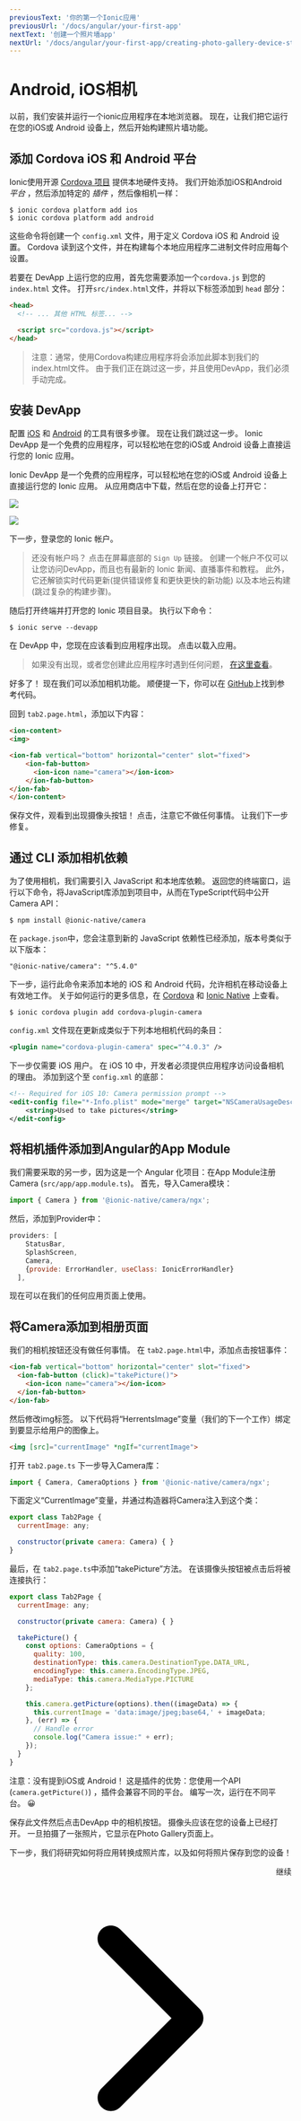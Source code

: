 ```yaml
---
previousText: '你的第一个Ionic应用'
previousUrl: '/docs/angular/your-first-app'
nextText: '创建一个照片墙app'
nextUrl: '/docs/angular/your-first-app/creating-photo-gallery-device-storage'
---
```


# Android, iOS相机

以前，我们安装并运行一个ionic应用程序在本地浏览器。 现在，让我们把它运行在您的iOS或 Android 设备上，然后开始构建照片墙功能。

## 添加 Cordova iOS 和 Android 平台

Ionic使用开源 [Cordova 项目](https://cordova.apache.org/docs/en/latest/guide/overview/) 提供本地硬件支持。 我们开始添加iOS和Android *平台* ，然后添加特定的 *插件* ，然后像相机一样：

```shell
$ ionic cordova platform add ios
$ ionic cordova platform add android
```

这些命令将创建一个 `config.xml` 文件，用于定义 Cordova iOS 和 Android 设置。 Cordova 读到这个文件，并在构建每个本地应用程序二进制文件时应用每个设置。

若要在 DevApp 上运行您的应用，首先您需要添加一个`cordova.js` 到您的 `index.html` 文件。 打开`src/index.html`文件，并将以下标签添加到 `head` 部分：

```html
<head>
  <!-- ... 其他 HTML 标签... -->

  <script src="cordova.js"></script>
</head>
```

> 注意：通常，使用Cordova构建应用程序将会添加此脚本到我们的index.html文件。 由于我们正在跳过这一步，并且使用DevApp，我们必须手动完成。

## 安装 DevApp

配置 [iOS](/docs/installation/ios) 和 [Android](/docs/installation/android) 的工具有很多步骤。 现在让我们跳过这一步。 Ionic DevApp 是一个免费的应用程序，可以轻松地在您的iOS或 Android 设备上直接运行您的 Ionic 应用。

Ionic DevApp 是一个免费的应用程序，可以轻松地在您的iOS或 Android 设备上直接运行您的 Ionic 应用。 从应用商店中下载，然后在您的设备上打开它：

<a href="https://itunes.apple.com/us/app/ionic-devapp/id1233447133?ls=1&mt=8"><img src="/docs/assets/img/guides/first-app-v3/appstore.png"></a>

<p></p>

<a href="https://play.google.com/store/apps/details?id=io.ionic.devapp&hl=en"><img src="/docs/assets/img/guides/first-app-v3/playstore.png"></a>

下一步，登录您的 Ionic 帐户。

> 还没有帐户吗？ 点击在屏幕底部的 `Sign Up` 链接。 创建一个帐户不仅可以让您访问DevApp，而且也有最新的 Ionic 新闻、直播事件和教程。 此外，它还解锁实时代码更新(提供错误修复和更快更快的新功能) 以及本地云构建(跳过复杂的构建步骤)。

随后打开终端并打开您的 Ionic 项目目录。 执行以下命令：

```shell
$ ionic serve --devapp
```

在 DevApp 中，您现在应该看到应用程序出现。 点击以载入应用。

> 如果没有出现，或者您创建此应用程序时遇到任何问题， [在这里查看](https://ionicframework.com/docs/appflow/devapp/)。

好多了！ 现在我们可以添加相机功能。 顺便提一下，你可以在 [GitHub](https://github.com/ionic-team/photo-gallery-tutorial-ionic4)上找到参考代码。

回到 `tab2.page.html`，添加以下内容：

```html
<ion-content>
<img>

<ion-fab vertical="bottom" horizontal="center" slot="fixed">
    <ion-fab-button>
      <ion-icon name="camera"></ion-icon>
    </ion-fab-button>
</ion-fab>
</ion-content>
```

保存文件，观看到出现摄像头按钮！ 点击，注意它不做任何事情。 让我们下一步修复。

## 通过 CLI 添加相机依赖

为了使用相机，我们需要引入 JavaScript 和本地库依赖。 返回您的终端窗口，运行以下命令，将JavaScript库添加到项目中，从而在TypeScript代码中公开Camera API：

```shell
$ npm install @ionic-native/camera
```

在 `package.json`中，您会注意到新的 JavaScript 依赖性已经添加，版本号类似于以下版本：

`"@ionic-native/camera": "^5.4.0"`

下一步，运行此命令来添加本地的 iOS 和 Android 代码，允许相机在移动设备上有效地工作。 关于如何运行的更多信息，在 [Cordova](https://cordova.apache.org/docs/en/latest/guide/overview/) 和 [Ionic Native](https://ionicframework.com/docs/native) 上查看。

```shell
$ ionic cordova plugin add cordova-plugin-camera
```

`config.xml` 文件现在更新成类似于下列本地相机代码的条目：

```xml
<plugin name="cordova-plugin-camera" spec="^4.0.3" />
```

下一步仅需要 iOS 用户。 在 iOS 10 中，开发者必须提供应用程序访问设备相机的理由。 添加到这个至 `config.xml` 的底部：

```xml
<!-- Required for iOS 10: Camera permission prompt -->
<edit-config file="*-Info.plist" mode="merge" target="NSCameraUsageDescription">
    <string>Used to take pictures</string>
</edit-config>
```

## 将相机插件添加到Angular的App Module

我们需要采取的另一步，因为这是一个 Angular 化项目：在App Module注册Camera (`src/app/app.module.ts`)。 首先，导入Camera模块：

```Javascript
import { Camera } from '@ionic-native/camera/ngx';
```

然后，添加到Provider中：

```Javascript
providers: [
    StatusBar,
    SplashScreen,
    Camera,
    {provide: ErrorHandler, useClass: IonicErrorHandler}
  ],
```

现在可以在我们的任何应用页面上使用。

## 将Camera添加到相册页面

我们的相机按钮还没有做任何事情。 在 `tab2.page.html`中，添加点击按钮事件：

```html
<ion-fab vertical="bottom" horizontal="center" slot="fixed">
  <ion-fab-button (click)="takePicture()">
    <ion-icon name="camera"></ion-icon>
  </ion-fab-button>
</ion-fab>
```

然后修改img标签。 以下代码将“HerrentsImage”变量（我们的下一个工作）绑定到要显示给用户的图像上。

```html
<img [src]="currentImage" *ngIf="currentImage">
```

打开 `tab2.page.ts` 下一步导入Camera库：

```Javascript
import { Camera, CameraOptions } from '@ionic-native/camera/ngx';
```

下面定义“CurrentImage”变量，并通过构造器将Camera注入到这个类：

```Javascript
export class Tab2Page {
  currentImage: any;

  constructor(private camera: Camera) { }
}
```

最后，在 `tab2.page.ts`中添加“takePicture”方法。 在该摄像头按钮被点击后将被连接执行：

```Javascript
export class Tab2Page {
  currentImage: any;

  constructor(private camera: Camera) { }

  takePicture() {
    const options: CameraOptions = {
      quality: 100,
      destinationType: this.camera.DestinationType.DATA_URL,
      encodingType: this.camera.EncodingType.JPEG,
      mediaType: this.camera.MediaType.PICTURE
    };

    this.camera.getPicture(options).then((imageData) => {
      this.currentImage = 'data:image/jpeg;base64,' + imageData;
    }, (err) => {
      // Handle error
      console.log("Camera issue:" + err);
    });
  }
}
```

注意：没有提到iOS或 Android！ 这是插件的优势：您使用一个API (`camera.getPicture()`) ，插件会兼容不同的平台。 编写一次，运行在不同平台。 😀

保存此文件然后点击DevApp 中的相机按钮。 摄像头应该在您的设备上已经打开。 一旦拍摄了一张照片，它显示在Photo Gallery页面上。

下一步，我们将研究如何将应用转换成照片库，以及如何将照片保存到您的设备！

<div style="text-align:right;">
  <docs-button href="/docs/angular/your-first-app/creating-photo-gallery-device-storage">继续 <svg viewBox="0 0 512 512"><path d="M294.1 256L167 129c-9.4-9.4-9.4-24.6 0-33.9s24.6-9.3 34 0L345 239c9.1 9.1 9.3 23.7.7 33.1L201.1 417c-4.7 4.7-10.9 7-17 7s-12.3-2.3-17-7c-9.4-9.4-9.4-24.6 0-33.9l127-127.1z"></path></svg></docs-button>
</div>
